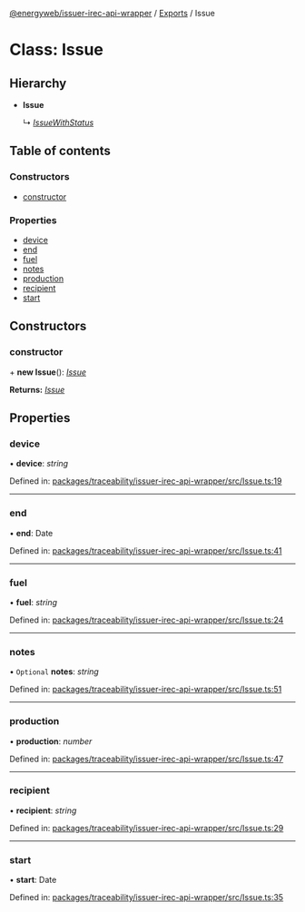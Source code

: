 [@energyweb/issuer-irec-api-wrapper](../README.md) / [Exports](../modules.md) / Issue

# Class: Issue

## Hierarchy

-   **Issue**

    ↳ [_IssueWithStatus_](issuewithstatus.md)

## Table of contents

### Constructors

-   [constructor](issue.md#constructor)

### Properties

-   [device](issue.md#device)
-   [end](issue.md#end)
-   [fuel](issue.md#fuel)
-   [notes](issue.md#notes)
-   [production](issue.md#production)
-   [recipient](issue.md#recipient)
-   [start](issue.md#start)

## Constructors

### constructor

\+ **new Issue**(): [_Issue_](issue.md)

**Returns:** [_Issue_](issue.md)

## Properties

### device

• **device**: _string_

Defined in: [packages/traceability/issuer-irec-api-wrapper/src/Issue.ts:19](https://github.com/energywebfoundation/origin/blob/1ec4bda2/packages/traceability/issuer-irec-api-wrapper/src/Issue.ts#L19)

---

### end

• **end**: Date

Defined in: [packages/traceability/issuer-irec-api-wrapper/src/Issue.ts:41](https://github.com/energywebfoundation/origin/blob/1ec4bda2/packages/traceability/issuer-irec-api-wrapper/src/Issue.ts#L41)

---

### fuel

• **fuel**: _string_

Defined in: [packages/traceability/issuer-irec-api-wrapper/src/Issue.ts:24](https://github.com/energywebfoundation/origin/blob/1ec4bda2/packages/traceability/issuer-irec-api-wrapper/src/Issue.ts#L24)

---

### notes

• `Optional` **notes**: _string_

Defined in: [packages/traceability/issuer-irec-api-wrapper/src/Issue.ts:51](https://github.com/energywebfoundation/origin/blob/1ec4bda2/packages/traceability/issuer-irec-api-wrapper/src/Issue.ts#L51)

---

### production

• **production**: _number_

Defined in: [packages/traceability/issuer-irec-api-wrapper/src/Issue.ts:47](https://github.com/energywebfoundation/origin/blob/1ec4bda2/packages/traceability/issuer-irec-api-wrapper/src/Issue.ts#L47)

---

### recipient

• **recipient**: _string_

Defined in: [packages/traceability/issuer-irec-api-wrapper/src/Issue.ts:29](https://github.com/energywebfoundation/origin/blob/1ec4bda2/packages/traceability/issuer-irec-api-wrapper/src/Issue.ts#L29)

---

### start

• **start**: Date

Defined in: [packages/traceability/issuer-irec-api-wrapper/src/Issue.ts:35](https://github.com/energywebfoundation/origin/blob/1ec4bda2/packages/traceability/issuer-irec-api-wrapper/src/Issue.ts#L35)
